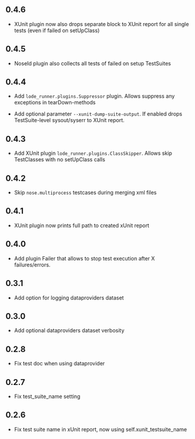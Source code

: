 ## 0.4.6

- XUnit plugin now also drops separate block to XUnit report for all single tests (even if failed on setUpClass)

## 0.4.5

- NoseId plugin also collects all tests of failed on setup TestSuites

## 0.4.4

- Add `lode_runner.plugins.Suppressor` plugin. Allows suppress any exceptions in tearDown-methods

- Add optional parameter `--xunit-dump-suite-output`. If enabled drops TestSuite-level sysout/syserr to XUnit report.

## 0.4.3

- Add XUnit plugin `lode_runner.plugins.ClassSkipper`. Allows skip TestClasses with no setUpClass calls

## 0.4.2

- Skip `nose.multiprocess` testcases during merging xml files

## 0.4.1

- XUnit plugin now prints full path to created xUnit report

## 0.4.0

- Add plugin Failer that allows to stop test execution after X failures/errors.

## 0.3.1

- Add option for logging dataproviders dataset

## 0.3.0

- Add optional dataproviders dataset verbosity

## 0.2.8

- Fix test doc when using dataprovider

## 0.2.7

- Fix test_suite_name setting

## 0.2.6

- Fix test suite name in xUnit report, now using self.xunit_testsuite_name

